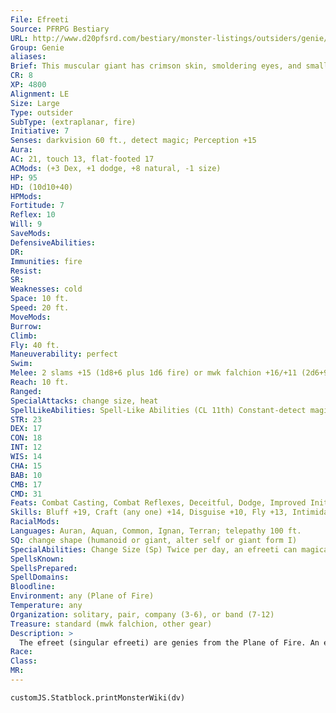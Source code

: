 ```yaml
---
File: Efreeti
Source: PFRPG Bestiary
URL: http://www.d20pfsrd.com/bestiary/monster-listings/outsiders/genie/efreeti
Group: Genie
aliases: 
Brief: This muscular giant has crimson skin, smoldering eyes, and small black horns. Smoke rises in curls from its flesh.
CR: 8
XP: 4800
Alignment: LE
Size: Large
Type: outsider
SubType: (extraplanar, fire)
Initiative: 7
Senses: darkvision 60 ft., detect magic; Perception +15
Aura: 
AC: 21, touch 13, flat-footed 17
ACMods: (+3 Dex, +1 dodge, +8 natural, -1 size)
HP: 95
HD: (10d10+40)
HPMods: 
Fortitude: 7
Reflex: 10
Will: 9
SaveMods: 
DefensiveAbilities: 
DR: 
Immunities: fire
Resist: 
SR: 
Weaknesses: cold
Space: 10 ft.
Speed: 20 ft.
MoveMods: 
Burrow: 
Climb: 
Fly: 40 ft.
Maneuverability: perfect
Swim: 
Melee: 2 slams +15 (1d8+6 plus 1d6 fire) or mwk falchion +16/+11 (2d6+9/18-20)
Reach: 10 ft.
Ranged: 
SpecialAttacks: change size, heat
SpellLikeAbilities: Spell-Like Abilities (CL 11th) Constant-detect magic At Will-plane shift (willing targets to elemental planes, Astral Plane, or Material Plane only), produce flame, pyrotechnics (DC 14), scorching ray 3/day-invisibility, quickened scorching ray, wall of fire (DC 16) 1/day-grant up to 3 wishes (to nongenies only), gaseous form, permanent image (DC 18)
STR: 23
DEX: 17
CON: 18
INT: 12
WIS: 14
CHA: 15
BAB: 10
CMB: 17
CMD: 31
Feats: Combat Casting, Combat Reflexes, Deceitful, Dodge, Improved InitiativeB, Quicken Spell-Like Ability (scorching ray)
Skills: Bluff +19, Craft (any one) +14, Disguise +10, Fly +13, Intimidate +15, Perception +15, Sense Motive +15, Spellcraft +14, Stealth +8
RacialMods: 
Languages: Auran, Aquan, Common, Ignan, Terran; telepathy 100 ft.
SQ: change shape (humanoid or giant, alter self or giant form I)
SpecialAbilities: Change Size (Sp) Twice per day, an efreeti can magically change a creature's size. This works just like an enlarge person or reduce person spell (the efreeti chooses when using the ability), except that the ability can work on the efreeti. A DC 13 Fortitude save negates the effect. The save DC is Charisma-based. This is the equivalent of a 2nd-level spell. Heat (Ex) An efreeti's body deals 1d6 points of fire damage whenever it hits in melee, or in each round it grapples.
SpellsKnown: 
SpellsPrepared: 
SpellDomains: 
Bloodline: 
Environment: any (Plane of Fire)
Temperature: any
Organization: solitary, pair, company (3-6), or band (7-12)
Treasure: standard (mwk falchion, other gear)
Description: >
  The efreet (singular efreeti) are genies from the Plane of Fire. An efreeti stands about 12 feet tall and weighs about 2,000 pounds. Efreet have few allies among geniekind. They certainly hate djinn, and attack them on sight. They hold an equally strong enmity for marids, and view the jann as frail and weak. Efreet often work closely with shaitans, yet even then alliances are temporary at best. A small percentage of efreet are noble. Noble efreet, often called maliks, have 13 Hit Dice and gain the following spell-like abilities: 3/day-fireball, heat metal; 1/day-greater invisibility, pyroclastic storm (as ice storm, with fire instead of cold damage). A noble efreeti's caster level for its spell-like abilities is 15th. Noble efreet are CR 10.
Race: 
Class: 
MR: 
---
```

```dataviewjs
customJS.Statblock.printMonsterWiki(dv)
```
